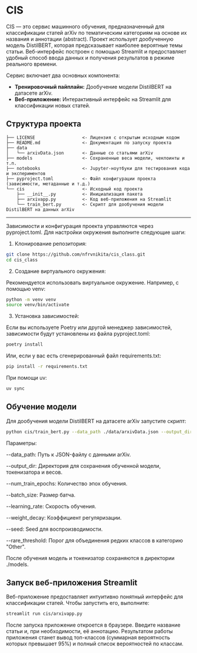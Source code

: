 # CIS

CIS — это сервис машинного обучения, предназначенный для классификации статей arXiv по тематическим категориям на основе их названия и аннотации (abstract). Проект использует дообученную модель DistilBERT, которая предсказывает наиболее вероятные темы статьи. Веб-интерфейс построен с помощью Streamlit и предоставляет удобный способ ввода данных и получения результатов в режиме реального времени.

Сервис включает два основных компонента:
- **Тренировочный пайплайн:** Дообучение модели DistilBERT на датасете arXiv.
- **Веб-приложение:** Интерактивный интерфейс на Streamlit для классификации новых статей.

## Структура проекта

```
├── LICENSE                  <- Лицензия с открытым исходным кодом
├── README.md                <- Документация по запуску проекта
├── data
│   └── arxivData.json       <- Данные со статьями arXiv
├── models                   <- Сохраненные веса модели, чекпоинты и т.п.
├── notebooks                <- Jupyter-ноутбуки для тестирования кода и экспериментов
├── pyproject.toml           <- Файл конфигурации проекта (зависимости, метаданные и т.д.)
└── cis                      <- Исходный код проекта
    ├── __init__.py          <- Инициализация пакета
    ├── arxivapp.py          <- Код веб-приложения на Streamlit
    └── train_bert.py        <- Скрипт для дообучения модели DistilBERT на данных arXiv
```

--------

Зависимости и конфигурация проекта управляются через pyproject.toml. Для настройки окружения выполните следующие шаги:

1. Клонирование репозитория:
```bash
git clone https://github.com/nfrvnikita/cis_class.git
cd cis_class
```

2. Создание виртуального окружения:

Рекомендуется использовать виртуальное окружение. Например, с помощью venv:
```bash
python -m venv venv
source venv/bin/activate
```

3. Установка зависимостей:

Если вы используете Poetry или другой менеджер зависимостей, зависимости будут установлены из файла pyproject.toml:
```bash
poetry install
```
Или, если у вас есть сгенерированный файл requirements.txt:
```bash
pip install -r requirements.txt
```
При помощи uv:
```bash
uv sync
```

## Обучение модели

Для дообучения модели DistilBERT на датасете arXiv запустите скрипт:

```bash
python cis/train_bert.py --data_path ./data/arxivData.json --output_dir ./models --num_train_epochs 3 --batch_size 32 --learning_rate 1e-5 --weight_decay 0.01 --seed 42 --rare_threshold 50
```
Параметры:

--data_path: Путь к JSON-файлу с данными arXiv.

--output_dir: Директория для сохранения обученной модели, токенизатора и весов.

--num_train_epochs: Количество эпох обучения.

--batch_size: Размер батча.

--learning_rate: Скорость обучения.

--weight_decay: Коэффициент регуляризации.

--seed: Seed для воспроизводимости.

--rare_threshold: Порог для объединения редких классов в категорию "Other".

После обучения модель и токенизатор сохраняются в директории ./models.

## Запуск веб-приложения Streamlit

Веб-приложение предоставляет интуитивно понятный интерфейс для классификации статей. Чтобы запустить его, выполните:
```bash
streamlit run cis/arxivapp.py
```

После запуска приложение откроется в браузере. Введите название статьи и, при необходимости, её аннотацию. Результатом работы приложения станет вывод топ-классов (суммарная вероятность которых превышает 95%) и полный список вероятностей по классам.